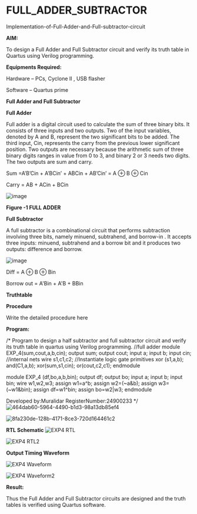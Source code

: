# FULL_ADDER_SUBTRACTOR

Implementation-of-Full-Adder-and-Full-subtractor-circuit

**AIM:**

To design a Full Adder and Full Subtractor circuit and verify its truth table in Quartus using Verilog programming.

**Equipments Required:**

Hardware – PCs, Cyclone II , USB flasher

Software – Quartus prime

**Full Adder and Full Subtractor**

**Full Adder**

Full adder is a digital circuit used to calculate the sum of three binary bits. It consists of three inputs and two outputs. Two of the input variables, denoted by A and B, represent the two significant bits to be added. The third input, Cin, represents the carry from the previous lower significant position. Two outputs are necessary because the arithmetic sum of three binary digits ranges in value from 0 to 3, and binary 2 or 3 needs two digits. The two outputs are sum and carry.

Sum =A’B’Cin + A’BCin’ + ABCin + AB’Cin’ = A ⊕ B ⊕ Cin 

Carry = AB + ACin + BCin

![image](https://github.com/naavaneetha/FULL_ADDER_SUBTRACTOR/assets/154305477/0f30ba51-5ffb-4198-845f-18e054f675e7)

**Figure -1 FULL ADDER**

**Full Subtractor**

A full subtractor is a combinational circuit that performs subtraction involving three bits, namely minuend, subtrahend, and borrow-in . It accepts three inputs: minuend, subtrahend and a borrow bit and it produces two outputs: difference and borrow.

![image](https://github.com/naavaneetha/FULL_ADDER_SUBTRACTOR/assets/154305477/02b24f51-ab51-4304-9ad6-7b81ffc1ead5)

Diff = A ⊕ B ⊕ Bin 

Borrow out = A'Bin + A'B + BBin

**Truthtable**

**Procedure**

Write the detailed procedure here

**Program:**

/* Program to design a half subtractor and full subtractor circuit and verify its truth table in quartus using Verilog programming. 
//full adder
module EXP_4(sum,cout,a,b,cin);
output sum;
output cout;
input a;
input b;
input cin;
//internal nets
wire s1,c1,c2;
//Instantiate logic gate primitives
xor (s1,a,b);
and(C1,a,b);
xor(sum,s1,cin);
or(cout,c2,c1);
endmodule

module EXP_4 (df,bo,a,b,bin);
output df;
output bo;
input a;
input b;
input bin;
wire w1,w2,w3;
assign w1=a^b;
assign w2=(~a&b);
assign w3=(~w1&bin);
assign df=w1^bin;
assign bo=w2|w3;
endmodule

Developed by:Muralidar RegisterNumber:24900233
*/
![464dab60-5964-4490-b1d3-98a13db85ef4](https://github.com/user-attachments/assets/601a3e12-f855-48a5-9a2b-977f9f4269be)

![8fa230de-128b-4171-8ce3-720d164461c2](https://github.com/user-attachments/assets/ec3065c6-5cf0-450e-825a-805d331aa8bf)


**RTL Schematic**
![EXP4 RTL](https://github.com/user-attachments/assets/0cbb0bf6-502d-44ec-8090-968a1802ede4)

![EXP4 RTL2](https://github.com/user-attachments/assets/ddb5ab78-3cfd-4dee-82b0-964bdbf8605b)




**Output Timing Waveform**

![EXP4 Waveform](https://github.com/user-attachments/assets/180a9dab-569f-4c30-b931-4c199f9bd130)

![EXP4 Waveform2](https://github.com/user-attachments/assets/33b9056b-6515-441a-ba43-1dbf3f280e56)



**Result:**

Thus the Full Adder and Full Subtractor circuits are designed and the truth tables is verified using Quartus software.



